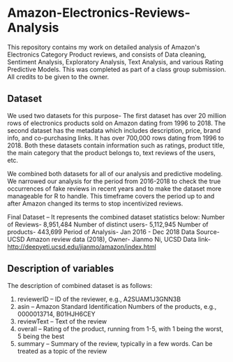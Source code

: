 # Amazon-Electronics-Reviews-Analysis
This repository contains my work on detailed analysis of Amazon's Electronics Category Product reviews, and consists of Data cleaning, Sentiment Analysis, Exploratory Analysis, Text Analysis, and various Rating Predictive Models. This was completed as part of a class group submission. All credits to be given to the owner.

## Dataset 

We used two datasets for this purpose- The first dataset has over 20 million rows of electronics products sold on Amazon dating from 1996 to 2018. The second dataset has the metadata which includes description, price, brand info, and co-purchasing links. It has over 700,000 rows dating from 1996 to 2018. Both these datasets contain information such as ratings, product title, the main category that the product belongs to, text reviews of the users, etc.

We combined both datasets for all of our analysis and predictive modeling. We narrowed our analysis for the period from 2016-2018 to check the true occurrences of fake reviews in recent years and to make the dataset more manageable for R to handle. This timeframe covers the period up to and after Amazon changed its terms to stop incentivized reviews.

Final Dataset – It represents the combined dataset statistics below:
Number of Reviews- 8,951,484
Number of distinct users- 5,112,945
Number of products- 443,699
Period of Analysis- Jan 2016 - Dec 2018
Data Source- UCSD Amazon review data (2018), Owner- Jianmo Ni, UCSD
Data link- http://deepyeti.ucsd.edu/jianmo/amazon/index.html

## Description of variables

The description of combined dataset is as follows:

1. reviewerID – ID of the reviewer, e.g., A2SUAM1J3GNN3B
2. asin – Amazon Standard Identification Numbers of the products, e.g., 0000013714, B01HJH6CEY
3. reviewText – Text of the review
4. overall – Rating of the product, running from 1-5, with 1 being the worst, 5 being the best
5. summary – Summary of the review, typically in a few words. Can be treated as a topic of the review

